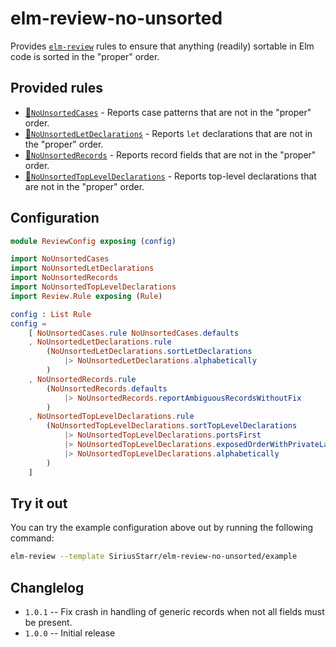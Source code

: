 # elm-review-no-unsorted

Provides [`elm-review`](https://package.elm-lang.org/packages/jfmengels/elm-review/latest/)
rules to ensure that anything (readily) sortable in Elm code is sorted in the
"proper" order.

## Provided rules

* [🔧`NoUnsortedCases`](https://package.elm-lang.org/packages/SiriusStarr/elm-review-no-unsorted/1.0.1/NoUnsortedCases/) - Reports case patterns that are not in the "proper" order.
* [🔧`NoUnsortedLetDeclarations`](https://package.elm-lang.org/packages/SiriusStarr/elm-review-no-unsorted/1.0.1/NoUnsortedLetDeclarations/) - Reports `let` declarations that are not in the "proper" order.
* [🔧`NoUnsortedRecords`](https://package.elm-lang.org/packages/SiriusStarr/elm-review-no-unsorted/1.0.1/NoUnsortedRecords/) - Reports record fields that are not in the "proper" order.
* [🔧`NoUnsortedTopLevelDeclarations`](https://package.elm-lang.org/packages/SiriusStarr/elm-review-no-unsorted/1.0.1/NoUnsortedTopLevelDeclarations/) - Reports top-level declarations that are not in the "proper" order.

## Configuration

```elm
module ReviewConfig exposing (config)

import NoUnsortedCases
import NoUnsortedLetDeclarations
import NoUnsortedRecords
import NoUnsortedTopLevelDeclarations
import Review.Rule exposing (Rule)

config : List Rule
config =
    [ NoUnsortedCases.rule NoUnsortedCases.defaults
    , NoUnsortedLetDeclarations.rule
        (NoUnsortedLetDeclarations.sortLetDeclarations
            |> NoUnsortedLetDeclarations.alphabetically
        )
    , NoUnsortedRecords.rule
        (NoUnsortedRecords.defaults
            |> NoUnsortedRecords.reportAmbiguousRecordsWithoutFix
        )
    , NoUnsortedTopLevelDeclarations.rule
        (NoUnsortedTopLevelDeclarations.sortTopLevelDeclarations
            |> NoUnsortedTopLevelDeclarations.portsFirst
            |> NoUnsortedTopLevelDeclarations.exposedOrderWithPrivateLast
            |> NoUnsortedTopLevelDeclarations.alphabetically
        )
    ]
```

## Try it out

You can try the example configuration above out by running the following command:

```bash
elm-review --template SiriusStarr/elm-review-no-unsorted/example
```

## Changlelog

* `1.0.1` -- Fix crash in handling of generic records when not all fields must
  be present.
* `1.0.0` -- Initial release
